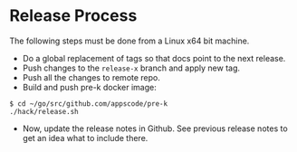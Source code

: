 # Release Process

The following steps must be done from a Linux x64 bit machine.

- Do a global replacement of tags so that docs point to the next release.
- Push changes to the `release-x` branch and apply new tag.
- Push all the changes to remote repo.
- Build and push pre-k docker image:
```console
$ cd ~/go/src/github.com/appscode/pre-k
./hack/release.sh
```

- Now, update the release notes in Github. See previous release notes to get an idea what to include there.

